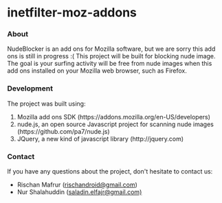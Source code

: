 inetfilter-moz-addons
=====================

<h3>About</h3>

<p>NudeBlocker is an add ons for Mozilla software, but we are sorry this add ons is still in progress :( 
This project will be built for blocking nude image. 
The goal is your surfing activity will be free from nude images when this add ons installed on your Mozilla web browser, such as Firefox.</p>

<h3>Development</h3>

The project was built using:
<ol>
<li>Mozilla add ons SDK (https://addons.mozilla.org/en-US/developers)</li>
<li>nude.js, an open source Javascript project for scanning nude images (https://github.com/pa7/nude.js)</li>
<li>JQuery, a new kind of javascript library (http://jquery.com)</li>
</ol>

<h3>Contact</h3>

If you have any questions about the project, don't hesitate to contact us:
<ul>
<li>Rischan Mafrur (<a href="mailto:rischandroid@gmail.com">rischandroid@gmail.com</a>)</li>
<li>Nur Shalahuddin (<a href="mailto:saladin.elfajr@gmail.com">saladin.elfajr@gmail.com)</a></li>
</ul>

